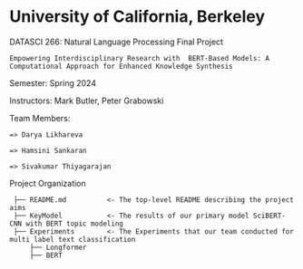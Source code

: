 # University of California, Berkeley

DATASCI 266: Natural Language Processing Final Project 

    Empowering Interdisciplinary Research with  BERT-Based Models: A Computational Approach for Enhanced Knowledge Synthesis

Semester: Spring 2024 

Instructors: Mark Butler, Peter Grabowski

Team Members:

    => Darya Likhareva
  
    => Hamsini Sankaran
  
    => Sivakumar Thiyagarajan
  
 Project Organization
 
     ├── README.md          <- The top-level README describing the project aims
     ├── KeyModel           <- The results of our primary model SciBERT-CNN with BERT topic modeling
     ├── Experiments        <- The Experiments that our team conducted for multi label text classification  
         ├── Longformer
         ├── BERT
     
